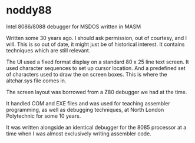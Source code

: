 # noddy88
Intel 8086/8088 debugger for MSDOS written in MASM

Written some 30 years ago. I should ask permission, out of courtesy, and I will. This is so out of date, it might just be of 
historical interest. It contains techniques which are still relevant.

The UI used a fixed format display on a standard 80 x 25 line text screen. It used character sequences to set up cursor location.
And a predefined set of characters used to draw the on screen boxes. This is where the altchar.sys file comes in. 

The screen layout was borrowed from a Z80 debugger we had at the time.

It handled COM and EXE files and was used for teaching assembler programming, as well as debugging techniques, at 
North London Polytechnic for some 10 years.

It was written alongside an identical debugger for the 8085 processor at a time when I was almost exclusively writing assembler
code.
